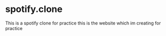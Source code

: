 # spotify.clone
This is a spotify clone for practice
 this is the website which im creating for practice 
